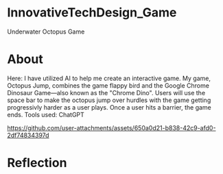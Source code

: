 # InnovativeTechDesign_Game
Underwater Octopus Game

# About 
Here: I have utilized AI to help me create an interactive game. My game, Octopus Jump, combines the game flappy bird and the Google Chrome Dinosaur Game—also known as the "Chrome Dino". Users will use the space bar to make the octopus jump over hurdles with the game getting progressivly harder as a user plays. Once a user hits a barrier, the game ends. 
Tools used: ChatGPT

https://github.com/user-attachments/assets/650a0d21-b838-42c9-afd0-2df74834397d

# Reflection
